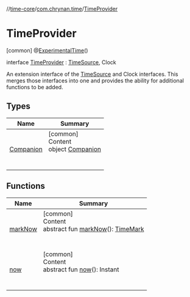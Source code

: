 //[time-core](../../../index.md)/[com.chrynan.time](../index.md)/[TimeProvider](index.md)



# TimeProvider  
 [common] @[ExperimentalTime](https://kotlinlang.org/api/latest/jvm/stdlib/kotlin.time/-experimental-time/index.html)()  
  
interface [TimeProvider](index.md) : [TimeSource](https://kotlinlang.org/api/latest/jvm/stdlib/kotlin.time/-time-source/index.html), Clock

An extension interface of the [TimeSource](https://kotlinlang.org/api/latest/jvm/stdlib/kotlin.time/-time-source/index.html) and Clock interfaces. This merges those interfaces into one and provides the ability for additional functions to be added.

   


## Types  
  
|  Name |  Summary | 
|---|---|
| <a name="com.chrynan.time/TimeProvider.Companion///PointingToDeclaration/"></a>[Companion](-companion/index.md)| <a name="com.chrynan.time/TimeProvider.Companion///PointingToDeclaration/"></a>[common]  <br>Content  <br>object [Companion](-companion/index.md)  <br><br><br>|


## Functions  
  
|  Name |  Summary | 
|---|---|
| <a name="kotlin.time/TimeSource/markNow/#/PointingToDeclaration/"></a>[markNow](index.md#%5Bkotlin.time%2FTimeSource%2FmarkNow%2F%23%2FPointingToDeclaration%2F%5D%2FFunctions%2F1549409971)| <a name="kotlin.time/TimeSource/markNow/#/PointingToDeclaration/"></a>[common]  <br>Content  <br>abstract fun [markNow](index.md#%5Bkotlin.time%2FTimeSource%2FmarkNow%2F%23%2FPointingToDeclaration%2F%5D%2FFunctions%2F1549409971)(): [TimeMark](https://kotlinlang.org/api/latest/jvm/stdlib/kotlin.time/-time-mark/index.html)  <br><br><br>|
| <a name="kotlinx.datetime/Clock/now/#/PointingToDeclaration/"></a>[now](index.md#%5Bkotlinx.datetime%2FClock%2Fnow%2F%23%2FPointingToDeclaration%2F%5D%2FFunctions%2F1549409971)| <a name="kotlinx.datetime/Clock/now/#/PointingToDeclaration/"></a>[common]  <br>Content  <br>abstract fun [now](index.md#%5Bkotlinx.datetime%2FClock%2Fnow%2F%23%2FPointingToDeclaration%2F%5D%2FFunctions%2F1549409971)(): Instant  <br><br><br>|

